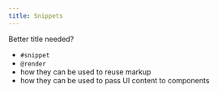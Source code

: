 ```yaml
---
title: Snippets
---
```


Better title needed?

- `#snippet`
- `@render`
- how they can be used to reuse markup
- how they can be used to pass UI content to components
